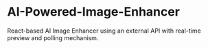 # AI-Powered-Image-Enhancer
React-based AI Image Enhancer using an external API with real-time preview and polling mechanism.
